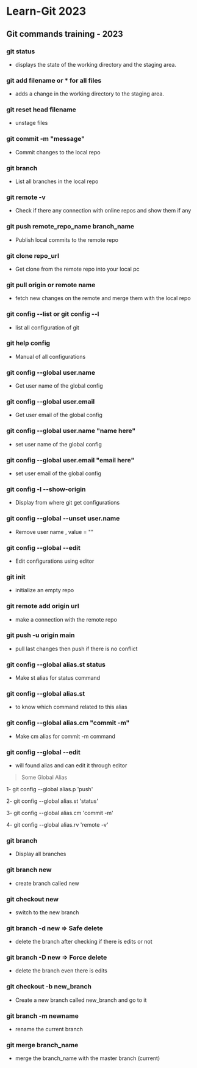# Learn-Git 2023

## Git commands training - 2023

### git status

- displays the state of the working directory and the staging area.

### git add filename or \* for all files

- adds a change in the working directory to the staging area.

### git reset head filename

- unstage files

### git commit -m "message"

- Commit changes to the local repo

### git branch

- List all branches in the local repo

### git remote -v

- Check if there any connection with online repos and show them if any

### git push remote_repo_name branch_name

- Publish local commits to the remote repo

### git clone repo_url

- Get clone from the remote repo into your local pc

### git pull origin or remote name

- fetch new changes on the remote and merge them with the local repo

### git config --list or git config --l

- list all configuration of git

### git help config

- Manual of all configurations

### git config --global user.name

- Get user name of the global config

### git config --global user.email

- Get user email of the global config

### git config --global user.name "name here"

- set user name of the global config

### git config --global user.email "email here"

- set user email of the global config

### git config -l --show-origin

- Display from where git get configurations

### git config --global --unset user.name

- Remove user name , value = ""

### git config --global --edit

- Edit configurations using editor

### git init

- initialize an empty repo

### git remote add origin url

- make a connection with the remote repo

### git push -u origin main

- pull last changes then push if there is no conflict

### git config --global alias.st status

- Make st alias for status command

### git config --global alias.st 

- to know which command related to this alias

### git config --global alias.cm "commit -m"

- Make cm alias for commit -m command

### git config --global --edit

- will found alias and can edit it through editor

> Some Global Alias

1- git config --global alias.p 'push'

2- git config --global alias.st 'status'

3- git config --global alias.cm 'commit -m'

4- git config --global alias.rv 'remote -v'

### git branch 

- Display all branches 

### git branch new

- create branch called new

### git checkout new

- switch to the new branch

### git branch -d new => Safe delete

- delete the branch after checking if there is edits or not  

### git branch -D new => Force delete

- delete the branch even there is edits

### git checkout -b new_branch

- Create a new branch called new_branch and go to it

### git branch -m newname

- rename the current branch

### git merge branch_name

- merge the branch_name with the master branch (current)


